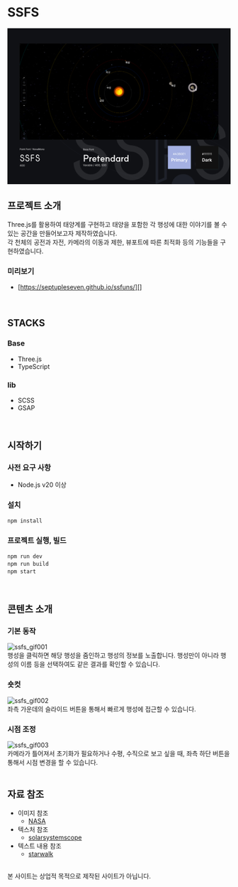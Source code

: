 # SSFS
<p align="center">
    <img src=".readme/preview.jpg" />
</p>

## 프로젝트 소개
Three.js를 활용하여 태양계를 구현하고 태양을 포함한 각 행성에 대한 이야기를 볼 수 있는 공간을 만들어보고자 제작하였습니다.<br/>
각 천체의 공전과 자전, 카메라의 이동과 제한, 뷰포트에 따른 최적화 등의 기능들을 구현하였습니다.<br/>

### 미리보기
- [https://septupleseven.github.io/ssfuns/][]

[https://septupleseven.github.io/ssfuns/]: https://septupleseven.github.io/ssfuns/
<br/>

## STACKS   
### Base
- Three.js
- TypeScript
### lib
- SCSS
- GSAP
<br/>

## 시작하기
### 사전 요구 사항
- Node.js v20 이상

### 설치
```bash
npm install
```

### 프로젝트 실행, 빌드
```bash
npm run dev
npm run build
npm start
```
<br/>

## 콘텐츠 소개
### 기본 동작
![ssfs_gif001](https://github.com/user-attachments/assets/38ce3a07-af43-4a14-8cf7-cd213dd2df75)
<br/>
행성을 클릭하면 해당 행성을 줌인하고 행성의 정보를 노출합니다. 행성만이 아니라 행성의 이름 등을 선택하여도 같은 결과를 확인할 수 있습니다.
<br/>
### 숏컷
![ssfs_gif002](https://github.com/user-attachments/assets/b28b1102-f9a8-4f9a-a1a0-1bad0d6b029f)
<br/>
좌측 가운데의 슬라이드 버튼을 통해서 빠르게 행성에 접근할 수 있습니다.
<br/>
### 시점 조정
![ssfs_gif003](https://github.com/user-attachments/assets/af39f0dd-0bd4-436b-a9f4-09e9dde55e2f)
<br/>
카메라가 틀어져서 초기화가 필요하거나 수평, 수직으로 보고 싶을 때, 좌측 하단 버튼을 통해서 시점 변경을 할 수 있습니다.
<br/>
<br/>

## 자료 참조
- 이미지 참조
  - [NASA](https://www.nasa.gov/)
- 텍스처 참조
  - [solarsystemscope](https://www.solarsystemscope.com/)
- 텍스트 내용 참조
  - [starwalk](https://starwalk.space/ko)
<br />
본 사이트는 상업적 목적으로 제작된 사이트가 아닙니다.
